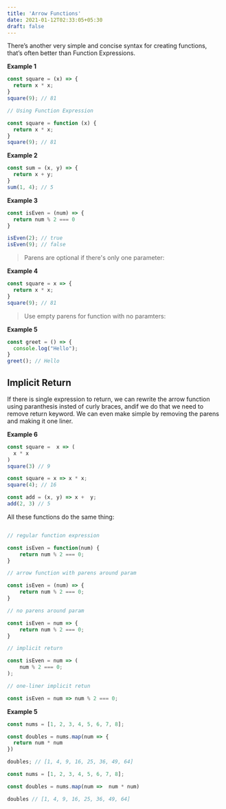 ```yaml
---
title: 'Arrow Functions'
date: 2021-01-12T02:33:05+05:30
draft: false
---
```


There’s another very simple and concise syntax for creating functions, that’s often better than Function Expressions.

**Example 1**

```javascript
const square = (x) => {
  return x * x;
}
square(9); // 81

// Using Function Expression

const square = function (x) {
  return x * x;
}
square(9); // 81

```

**Example 2**

```javascript
const sum = (x, y) => {
  return x + y;
}
sum(1, 4); // 5
```

**Example 3**

```javascript
const isEven = (num) => {
  return num % 2 === 0
}

isEven(2); // true
isEven(9); // false
```

> Parens are optional if there's only one parameter:

**Example 4**

```javascript
const square = x => {
  return x * x;
}
square(9); // 81
```

> Use empty parens for function with no paramters: 

**Example 5**

```javascript
const greet = () => {
  console.log("Hello");
}
greet(); // Hello
```

## Implicit Return 

If there is single expression to return, we can rewrite the arrow function using paranthesis insted of curly braces, andif we do that we need to remove return keyword. We can even make simple by removing the parens and making it one liner.

**Example 6**

```javascript
const square =  x => ( 
  x * x
)
square(3) // 9

const square = x => x * x;
square(4); // 16

const add = (x, y) => x +  y;
add(2, 3) // 5
```

All these functions do the same thing:

```javascript

// regular function expression

const isEven = function(num) {
	return num % 2 === 0;
}

// arrow function with parens around param

const isEven = (num) => {
	return num % 2 === 0;
}

// no parens around param

const isEven = num => {
	return num % 2 === 0;
}

// implicit return

const isEven = num => (
	num % 2 === 0;
);

// one-liner implicit retun

const isEven = num => num % 2 === 0;

```

**Example 5**

```javascript
const nums = [1, 2, 3, 4, 5, 6, 7, 8];

const doubles = nums.map(num => {
  return num * num
})

doubles; // [1, 4, 9, 16, 25, 36, 49, 64]

const nums = [1, 2, 3, 4, 5, 6, 7, 8];

const doubles = nums.map(num =>  num * num)

doubles // [1, 4, 9, 16, 25, 36, 49, 64]
```